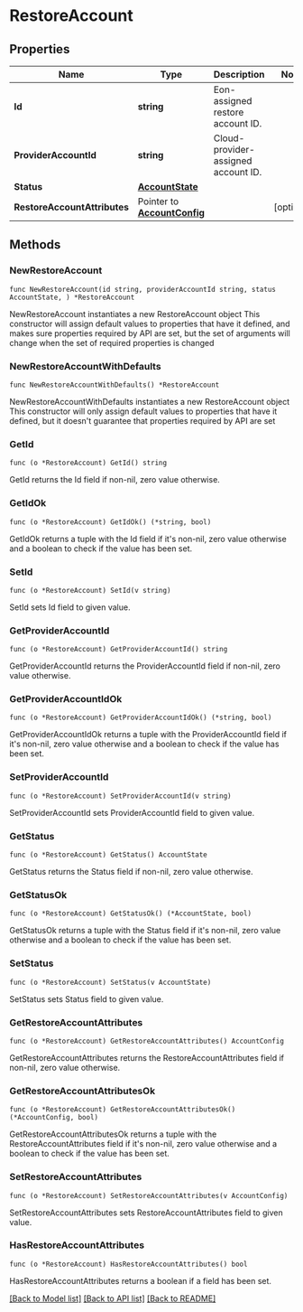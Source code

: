 # RestoreAccount

## Properties

Name | Type | Description | Notes
------------ | ------------- | ------------- | -------------
**Id** | **string** | Eon-assigned restore account ID. | 
**ProviderAccountId** | **string** | Cloud-provider-assigned account ID. | 
**Status** | [**AccountState**](AccountState.md) |  | 
**RestoreAccountAttributes** | Pointer to [**AccountConfig**](AccountConfig.md) |  | [optional] 

## Methods

### NewRestoreAccount

`func NewRestoreAccount(id string, providerAccountId string, status AccountState, ) *RestoreAccount`

NewRestoreAccount instantiates a new RestoreAccount object
This constructor will assign default values to properties that have it defined,
and makes sure properties required by API are set, but the set of arguments
will change when the set of required properties is changed

### NewRestoreAccountWithDefaults

`func NewRestoreAccountWithDefaults() *RestoreAccount`

NewRestoreAccountWithDefaults instantiates a new RestoreAccount object
This constructor will only assign default values to properties that have it defined,
but it doesn't guarantee that properties required by API are set

### GetId

`func (o *RestoreAccount) GetId() string`

GetId returns the Id field if non-nil, zero value otherwise.

### GetIdOk

`func (o *RestoreAccount) GetIdOk() (*string, bool)`

GetIdOk returns a tuple with the Id field if it's non-nil, zero value otherwise
and a boolean to check if the value has been set.

### SetId

`func (o *RestoreAccount) SetId(v string)`

SetId sets Id field to given value.


### GetProviderAccountId

`func (o *RestoreAccount) GetProviderAccountId() string`

GetProviderAccountId returns the ProviderAccountId field if non-nil, zero value otherwise.

### GetProviderAccountIdOk

`func (o *RestoreAccount) GetProviderAccountIdOk() (*string, bool)`

GetProviderAccountIdOk returns a tuple with the ProviderAccountId field if it's non-nil, zero value otherwise
and a boolean to check if the value has been set.

### SetProviderAccountId

`func (o *RestoreAccount) SetProviderAccountId(v string)`

SetProviderAccountId sets ProviderAccountId field to given value.


### GetStatus

`func (o *RestoreAccount) GetStatus() AccountState`

GetStatus returns the Status field if non-nil, zero value otherwise.

### GetStatusOk

`func (o *RestoreAccount) GetStatusOk() (*AccountState, bool)`

GetStatusOk returns a tuple with the Status field if it's non-nil, zero value otherwise
and a boolean to check if the value has been set.

### SetStatus

`func (o *RestoreAccount) SetStatus(v AccountState)`

SetStatus sets Status field to given value.


### GetRestoreAccountAttributes

`func (o *RestoreAccount) GetRestoreAccountAttributes() AccountConfig`

GetRestoreAccountAttributes returns the RestoreAccountAttributes field if non-nil, zero value otherwise.

### GetRestoreAccountAttributesOk

`func (o *RestoreAccount) GetRestoreAccountAttributesOk() (*AccountConfig, bool)`

GetRestoreAccountAttributesOk returns a tuple with the RestoreAccountAttributes field if it's non-nil, zero value otherwise
and a boolean to check if the value has been set.

### SetRestoreAccountAttributes

`func (o *RestoreAccount) SetRestoreAccountAttributes(v AccountConfig)`

SetRestoreAccountAttributes sets RestoreAccountAttributes field to given value.

### HasRestoreAccountAttributes

`func (o *RestoreAccount) HasRestoreAccountAttributes() bool`

HasRestoreAccountAttributes returns a boolean if a field has been set.


[[Back to Model list]](../README.md#documentation-for-models) [[Back to API list]](../README.md#documentation-for-api-endpoints) [[Back to README]](../README.md)


